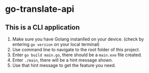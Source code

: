 # go-translate-api

## This is a CLI application

1. Make sure you have Golang instanlled on your device. (check by entering `go version` on your local terminal)
2. Use command line to navigate to the root folder of this project.
3. Enter `go build main.go`, there should be a `main.exe` file created.
4. Enter `./main`, there will be a hint message shown.
5. Use that hint message to get the feature you need.
